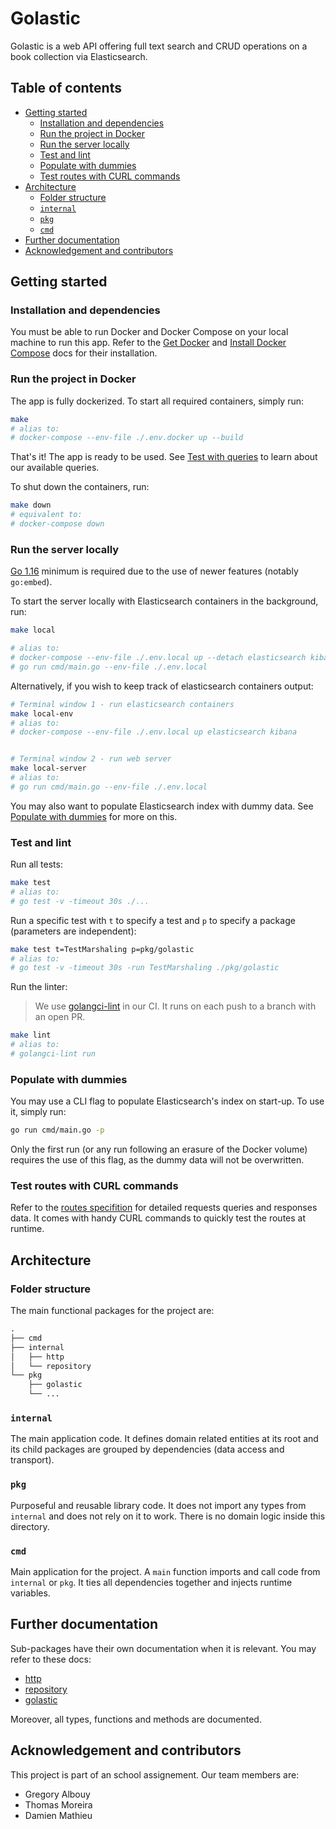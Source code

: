 # Golastic <!-- omit in toc -->

Golastic is a web API offering full text search and CRUD operations on a book collection via Elasticsearch.

## Table of contents <!-- omit in toc -->

- [Getting started](#getting-started)
  - [Installation and dependencies](#installation-and-dependencies)
  - [Run the project in Docker](#run-the-project-in-docker)
  - [Run the server locally](#run-the-server-locally)
  - [Test and lint](#test-and-lint)
  - [Populate with dummies](#populate-with-dummies)
  - [Test routes with CURL commands](#test-routes-with-curl-commands)
- [Architecture](#architecture)
  - [Folder structure](#folder-structure)
  - [`internal`](#internal)
  - [`pkg`](#pkg)
  - [`cmd`](#cmd)
- [Further documentation](#further-documentation)
- [Acknowledgement and contributors](#acknowledgement-and-contributors)

## Getting started

### Installation and dependencies

You must be able to run Docker and Docker Compose on your local machine to run this app. Refer to the [Get Docker](https://docs.docker.com/get-docker/) and [Install Docker Compose](https://docs.docker.com/compose/install/) docs for their installation.

### Run the project in Docker

The app is fully dockerized. To start all required containers, simply run:

```sh
make
# alias to:
# docker-compose --env-file ./.env.docker up --build
```

That's it! The app is ready to be used.
See [Test with queries](#test-with-queries) to learn about our available queries.

To shut down the containers, run:

```sh
make down
# equivalent to:
# docker-compose down
```

### Run the server locally

[Go 1.16](https://golang.org/doc/install) minimum is required due to the use of newer features (notably `go:embed`).

To start the server locally with Elasticsearch containers in the background, run:

```sh
make local

# alias to:
# docker-compose --env-file ./.env.local up --detach elasticsearch kibana && \
# go run cmd/main.go --env-file ./.env.local
```

Alternatively, if you wish to keep track of elasticsearch containers output:

```sh
# Terminal window 1 - run elasticsearch containers
make local-env
# alias to:
# docker-compose --env-file ./.env.local up elasticsearch kibana


# Terminal window 2 - run web server
make local-server
# alias to:
# go run cmd/main.go --env-file ./.env.local
```

You may also want to populate Elasticsearch index with dummy data. See [Populate with dummies](#populate-with-dummies) for more on this.

### Test and lint

Run all tests:

```sh
make test
# alias to:
# go test -v -timeout 30s ./...
```

Run a specific test with `t` to specify a test and `p` to specify a package (parameters are independent):

```sh
make test t=TestMarshaling p=pkg/golastic
# alias to:
# go test -v -timeout 30s -run TestMarshaling ./pkg/golastic
```

Run the linter:

> We use [golangci-lint](https://golangci-lint.run/) in our CI. It runs on each push to a branch with an open PR.

```sh
make lint
# alias to:
# golangci-lint run
```

### Populate with dummies

You may use a CLI flag to populate Elasticsearch's index on start-up. To use it, simply run:

```sh
go run cmd/main.go -p
```

Only the first run (or any run following an erasure of the Docker volume) requires the use of this flag, as the dummy data will not be overwritten.

### Test routes with CURL commands

Refer to the [routes specifition](internal/http/README.md) for detailed requests queries and responses data. It comes with handy CURL commands to quickly test the routes at runtime.

## Architecture

### Folder structure

The main functional packages for the project are:

```txt
.
├── cmd
├── internal
│   ├── http
│   └── repository
└── pkg
    ├── golastic
    └── ...
```

### `internal`

The main application code. It defines domain related entities at its root and its child packages are grouped by dependencies (data access and transport).

### `pkg`

Purposeful and reusable library code. It does not import any types from `internal` and does not rely on it to work. There is no domain logic inside this directory.

### `cmd`

Main application for the project. A `main` function imports and call code from `internal` or `pkg`. It ties all dependencies together and injects runtime variables.

## Further documentation

Sub-packages have their own documentation when it is relevant. You may refer to these docs:

- [http](internal/http/README.md)
- [repository](internal/repository/README.md)
- [golastic](pkg/golastic/README.md)

Moreover, all types, functions and methods are documented.

## Acknowledgement and contributors

This project is part of an school assignement. Our team members are:

- Gregory Albouy
- Thomas Moreira
- Damien Mathieu
